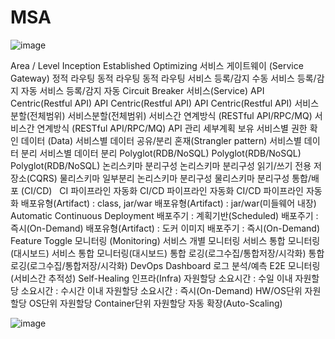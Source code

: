 # MSA
![image](https://user-images.githubusercontent.com/21349804/48928579-dfa7a580-ef23-11e8-8960-0adb9d111869.png)

Area / Level	Inception	Established	Optimizing
서비스 게이트웨이 (Service Gateway)	정적 라우팅	동적 라우팅	동적 라우팅
	                        서비스 등록/감지 수동	서비스 등록/감지 자동	서비스 등록/감지 자동
			                                                               Circuit Breaker
서비스(Service)	API Centric(Restful API)	API Centric(Restful API)	API Centric(Restful API)
		                                      서비스분할(전체범위)	서비스분할(전체범위)
		                                    서비스간 연계방식 (RESTful API/RPC/MQ)	서비스간 연계방식 (RESTful API/RPC/MQ)
                                                                    API 관리 세부계획 보유
                                                                    서비스별 권한 확인
데이터 (Data)	서비스별 데이터 공유/분리 혼재(Strangler pattern)	서비스별 데이터 분리	서비스별 데이터 분리
                             Polyglot(RDB/NoSQL)	Polyglot(RDB/NoSQL)	Polyglot(RDB/NoSQL)
	                          논리스키마 분리구성	논리스키마 분리구성	읽기/쓰기 전용 저장소(CQRS)
                                                물리스키마 일부분리	논리스키마 분리구성
			                                                               물리스키마 분리구성
통합/배포 (CI/CD)  	CI 파이프라인 자동화	CI/CD 파이프라인 자동화	CI/CD 파이프라인 자동화
	                  배포유형(Artifact) : class, jar/war	배포유형(Artifact) : jar/war(미들웨어 내장)	Automatic Continuous Deployment
	                  배포주기 : 계획기반(Scheduled)	배포주기 : 즉시(On-Demand)	배포유형(Artifact) : 도커 이미지
			                                                              배포주기 : 즉시(On-Demand)
			                                                              Feature Toggle
모니터링 (Monitoring)	서비스 개별 모니터링	서비스 통합 모니터링(대시보드)	서비스 통합 모니터링(대시보드)
                                        통합 로깅(로그수집/통합저장/시각화)	통합 로깅(로그수집/통합저장/시각화)
                                        DevOps Dashboard	              로그 분석/예측
                                                                        E2E 모니터링(서비스간 추적성)
                                                                        Self-Healing
인프라(Infra)	자원할당 소요시간 : 수일 이내	자원할당 소요시간 : 수시간 이내	자원할당 소요시간 : 즉시(On-Demand)
                HW/OS단위 자원할당	OS단위 자원할당	Container단위 자원할당
                                                자동 확장(Auto-Scaling)

![image](https://user-images.githubusercontent.com/21349804/48928716-0c0ff180-ef25-11e8-8ad1-d6ce8b0d3598.png)
